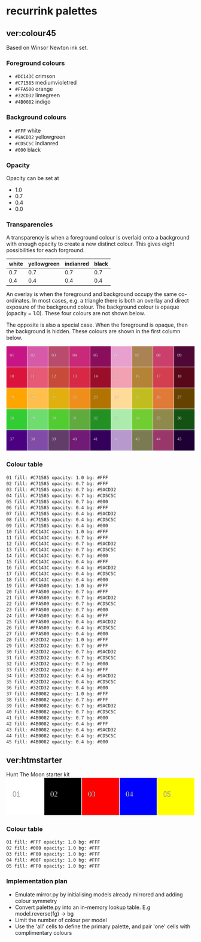 # recurrink palettes
## ver:colour45
Based on Winsor Newton ink set.
### Foreground colours
- `#DC143C` crimson
- `#C71585` mediumvioletred
- `#FFA500` orange
- `#32CD32` limegreen
- `#4B0082` indigo
### Background colours
- `#FFF` white
- `#9ACD32` yellowgreen
- `#CD5C5C` indianred
- `#000` black
### Opacity
Opacity can be set at 
* 1.0
* 0.7 
* 0.4 
* 0.0 
### Transparencies
A transparency is when a foreground colour is overlaid onto a background with enough opacity to create a new distinct colour. This gives eight possibilities for each forground.

| white | yellowgreen | indianred | black |
| ---   | ---   | ---       | ---         |
| 0.7   | 0.7   | 0.7       | 0.7         |
| 0.4   | 0.4   | 0.4       | 0.4         |

An overlay is when the foreground and background occupy the same co-ordinates. In most cases, e.g. a triangle there is both an overlay and direct exposure of the background colour. The background colour is opaque (opacity = 1.0). These four colours are not shown below.

The opposite is also a special case. When the foreground is opaque, then the background is hidden. These colours are shown in the first column below.

![](palette_colour45.svg)

### Colour table
```
01 fill: #C71585 opacity: 1.0 bg: #FFF
02 fill: #C71585 opacity: 0.7 bg: #FFF
03 fill: #C71585 opacity: 0.7 bg: #9ACD32
04 fill: #C71585 opacity: 0.7 bg: #CD5C5C
05 fill: #C71585 opacity: 0.7 bg: #000
06 fill: #C71585 opacity: 0.4 bg: #FFF
07 fill: #C71585 opacity: 0.4 bg: #9ACD32
08 fill: #C71585 opacity: 0.4 bg: #CD5C5C
09 fill: #C71585 opacity: 0.4 bg: #000
10 fill: #DC143C opacity: 1.0 bg: #FFF
11 fill: #DC143C opacity: 0.7 bg: #FFF
12 fill: #DC143C opacity: 0.7 bg: #9ACD32
13 fill: #DC143C opacity: 0.7 bg: #CD5C5C
14 fill: #DC143C opacity: 0.7 bg: #000
15 fill: #DC143C opacity: 0.4 bg: #FFF
16 fill: #DC143C opacity: 0.4 bg: #9ACD32
17 fill: #DC143C opacity: 0.4 bg: #CD5C5C
18 fill: #DC143C opacity: 0.4 bg: #000
19 fill: #FFA500 opacity: 1.0 bg: #FFF
20 fill: #FFA500 opacity: 0.7 bg: #FFF
21 fill: #FFA500 opacity: 0.7 bg: #9ACD32
22 fill: #FFA500 opacity: 0.7 bg: #CD5C5C
23 fill: #FFA500 opacity: 0.7 bg: #000
24 fill: #FFA500 opacity: 0.4 bg: #FFF
25 fill: #FFA500 opacity: 0.4 bg: #9ACD32
26 fill: #FFA500 opacity: 0.4 bg: #CD5C5C
27 fill: #FFA500 opacity: 0.4 bg: #000
28 fill: #32CD32 opacity: 1.0 bg: #FFF
29 fill: #32CD32 opacity: 0.7 bg: #FFF
30 fill: #32CD32 opacity: 0.7 bg: #9ACD32
31 fill: #32CD32 opacity: 0.7 bg: #CD5C5C
32 fill: #32CD32 opacity: 0.7 bg: #000
33 fill: #32CD32 opacity: 0.4 bg: #FFF
34 fill: #32CD32 opacity: 0.4 bg: #9ACD32
35 fill: #32CD32 opacity: 0.4 bg: #CD5C5C
36 fill: #32CD32 opacity: 0.4 bg: #000
37 fill: #4B0082 opacity: 1.0 bg: #FFF
38 fill: #4B0082 opacity: 0.7 bg: #FFF
39 fill: #4B0082 opacity: 0.7 bg: #9ACD32
40 fill: #4B0082 opacity: 0.7 bg: #CD5C5C
41 fill: #4B0082 opacity: 0.7 bg: #000
42 fill: #4B0082 opacity: 0.4 bg: #FFF
43 fill: #4B0082 opacity: 0.4 bg: #9ACD32
44 fill: #4B0082 opacity: 0.4 bg: #CD5C5C
45 fill: #4B0082 opacity: 0.4 bg: #000
```
## ver:htmstarter
Hunt The Moon starter kit  
![](palette_htmstarter.svg)  
### Colour table
```
01 fill: #FFF opacity: 1.0 bg: #FFF
02 fill: #000 opacity: 1.0 bg: #FFF
03 fill: #F00 opacity: 1.0 bg: #FFF
04 fill: #00F opacity: 1.0 bg: #FFF
05 fill: #FF0 opacity: 1.0 bg: #FFF
```
### Implementation plan

- Emulate mirror.py by initialising models already mirrored and adding colour symmetry
- Convert palette.py into an in-memory lookup table. E.g model.reverse(fg) -> bg
- Limit the number of colour per model
- Use the 'all' cells to define the primary palette, and pair 'one' cells with complimentary colours
